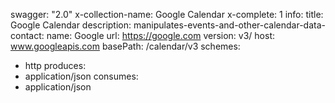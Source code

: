 swagger: "2.0"
x-collection-name: Google Calendar
x-complete: 1
info:
  title: Google Calendar
  description: manipulates-events-and-other-calendar-data-
  contact:
    name: Google
    url: https://google.com
  version: v3/
host: www.googleapis.com
basePath: /calendar/v3
schemes:
- http
produces:
- application/json
consumes:
- application/json